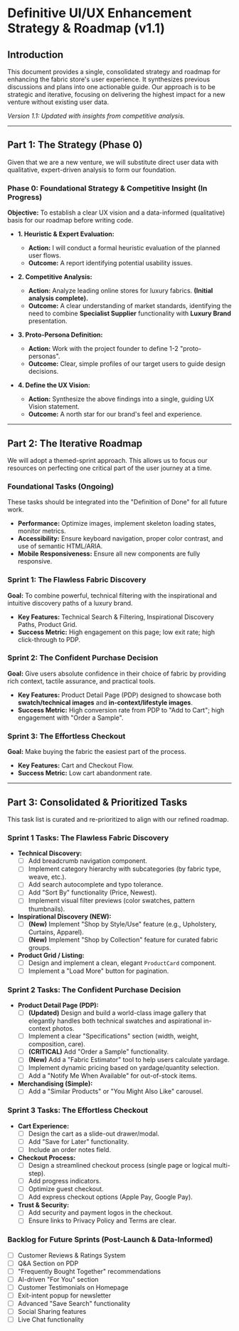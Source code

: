 # Definitive UI/UX Enhancement Strategy & Roadmap (v1.1)

## Introduction

This document provides a single, consolidated strategy and roadmap for enhancing the fabric store's user experience. It synthesizes previous discussions and plans into one actionable guide. Our approach is to be strategic and iterative, focusing on delivering the highest impact for a new venture without existing user data.

*Version 1.1: Updated with insights from competitive analysis.*

---

## Part 1: The Strategy (Phase 0)

Given that we are a new venture, we will substitute direct user data with qualitative, expert-driven analysis to form our foundation.

### Phase 0: Foundational Strategy & Competitive Insight (In Progress)

**Objective:** To establish a clear UX vision and a data-informed (qualitative) basis for our roadmap before writing code.

*   **1. Heuristic & Expert Evaluation:**
    *   **Action:** I will conduct a formal heuristic evaluation of the planned user flows.
    *   **Outcome:** A report identifying potential usability issues.

*   **2. Competitive Analysis:**
    *   **Action:** Analyze leading online stores for luxury fabrics. **(Initial analysis complete).**
    *   **Outcome:** A clear understanding of market standards, identifying the need to combine **Specialist Supplier** functionality with **Luxury Brand** presentation.

*   **3. Proto-Persona Definition:**
    *   **Action:** Work with the project founder to define 1-2 "proto-personas".
    *   **Outcome:** Clear, simple profiles of our target users to guide design decisions.

*   **4. Define the UX Vision:**
    *   **Action:** Synthesize the above findings into a single, guiding UX Vision statement.
    *   **Outcome:** A north star for our brand's feel and experience.

--- 

## Part 2: The Iterative Roadmap

We will adopt a themed-sprint approach. This allows us to focus our resources on perfecting one critical part of the user journey at a time.

### Foundational Tasks (Ongoing)

These tasks should be integrated into the "Definition of Done" for all future work.

*   **Performance:** Optimize images, implement skeleton loading states, monitor metrics.
*   **Accessibility:** Ensure keyboard navigation, proper color contrast, and use of semantic HTML/ARIA.
*   **Mobile Responsiveness:** Ensure all new components are fully responsive.

### Sprint 1: The Flawless Fabric Discovery

**Goal:** To combine powerful, technical filtering with the inspirational and intuitive discovery paths of a luxury brand.

*   **Key Features:** Technical Search & Filtering, Inspirational Discovery Paths, Product Grid.
*   **Success Metric:** High engagement on this page; low exit rate; high click-through to PDP.

### Sprint 2: The Confident Purchase Decision

**Goal:** Give users absolute confidence in their choice of fabric by providing rich context, tactile assurance, and practical tools.

*   **Key Features:** Product Detail Page (PDP) designed to showcase both **swatch/technical images** and **in-context/lifestyle images**.
*   **Success Metric:** High conversion rate from PDP to "Add to Cart"; high engagement with "Order a Sample".

### Sprint 3: The Effortless Checkout

**Goal:** Make buying the fabric the easiest part of the process.

*   **Key Features:** Cart and Checkout Flow.
*   **Success Metric:** Low cart abandonment rate.

---

## Part 3: Consolidated & Prioritized Tasks

This task list is curated and re-prioritized to align with our refined roadmap.

### Sprint 1 Tasks: The Flawless Fabric Discovery

*   **Technical Discovery:**
    *   [ ] Add breadcrumb navigation component.
    *   [ ] Implement category hierarchy with subcategories (by fabric type, weave, etc.).
    *   [ ] Add search autocomplete and typo tolerance.
    *   [ ] Add "Sort By" functionality (Price, Newest).
    *   [ ] Implement visual filter previews (color swatches, pattern thumbnails).
*   **Inspirational Discovery (NEW):**
    *   [ ] **(New)** Implement "Shop by Style/Use" feature (e.g., Upholstery, Curtains, Apparel).
    *   [ ] **(New)** Implement "Shop by Collection" feature for curated fabric groups.
*   **Product Grid / Listing:**
    *   [ ] Design and implement a clean, elegant `ProductCard` component.
    *   [ ] Implement a "Load More" button for pagination.

### Sprint 2 Tasks: The Confident Purchase Decision

*   **Product Detail Page (PDP):**
    *   [ ] **(Updated)** Design and build a world-class image gallery that elegantly handles both technical swatches and aspirational in-context photos.
    *   [ ] Implement a clear "Specifications" section (width, weight, composition, care).
    *   [ ] **(CRITICAL)** Add "Order a Sample" functionality.
    *   [ ] **(New)** Add a "Fabric Estimator" tool to help users calculate yardage.
    *   [ ] Implement dynamic pricing based on yardage/quantity selection.
    *   [ ] Add a "Notify Me When Available" for out-of-stock items.
*   **Merchandising (Simple):**
    *   [ ] Add a "Similar Products" or "You Might Also Like" carousel.

### Sprint 3 Tasks: The Effortless Checkout

*   **Cart Experience:**
    *   [ ] Design the cart as a slide-out drawer/modal.
    *   [ ] Add "Save for Later" functionality.
    *   [ ] Include an order notes field.
*   **Checkout Process:**
    *   [ ] Design a streamlined checkout process (single page or logical multi-step).
    *   [ ] Add progress indicators.
    *   [ ] Optimize guest checkout.
    *   [ ] Add express checkout options (Apple Pay, Google Pay).
*   **Trust & Security:**
    *   [ ] Add security and payment logos in the checkout.
    *   [ ] Ensure links to Privacy Policy and Terms are clear.

### Backlog for Future Sprints (Post-Launch & Data-Informed)

*   [ ] Customer Reviews & Ratings System
*   [ ] Q&A Section on PDP
*   [ ] "Frequently Bought Together" recommendations
*   [ ] AI-driven "For You" section
*   [ ] Customer Testimonials on Homepage
*   [ ] Exit-intent popup for newsletter
*   [ ] Advanced "Save Search" functionality
*   [ ] Social Sharing features
*   [ ] Live Chat functionality